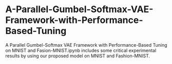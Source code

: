 # A-Parallel-Gumbel-Softmax-VAE-Framework-with-Performance-Based-Tuning
A Parallel Gumbel-Softmax VAE Framework with Performance-Based Tuning on MNIST and Fasion-MNIST.ipynb includes some critical experimental results by using our proposed model on MNIST and Fashion-MNIST.
